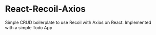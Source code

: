 # React-Recoil-Axios
Simple CRUD boilerplate to use Recoil with Axios on React. Implemented with a simple Todo App

